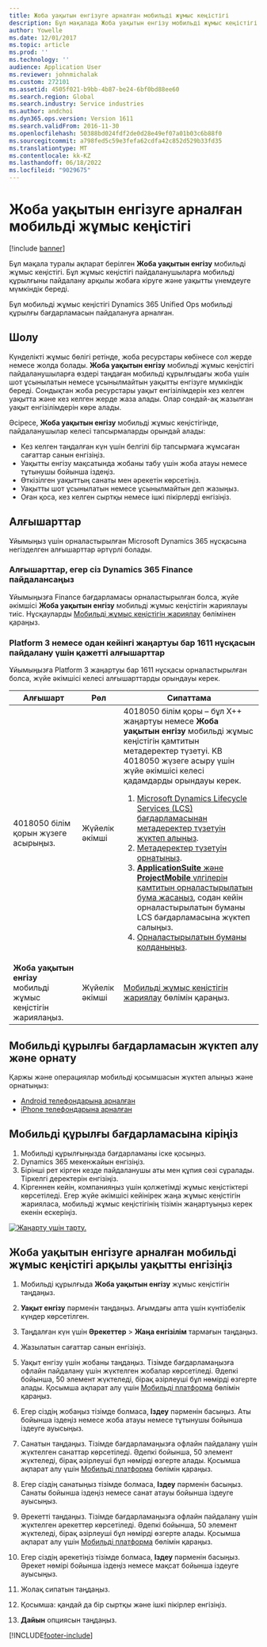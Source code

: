 ```yaml
---
title: Жоба уақытын енгізуге арналған мобильді жұмыс кеңістігі
description: Бұл мақалада Жоба уақытын енгізу мобильді жұмыс кеңістігі туралы ақпарат берілген. Бұл жұмыс кеңістігі пайдаланушыларға мобильді құрылғыны пайдалану арқылы жобаға кіруге және уақытты үнемдеуге мүмкіндік береді.
author: Yowelle
ms.date: 12/01/2017
ms.topic: article
ms.prod: ''
ms.technology: ''
audience: Application User
ms.reviewer: johnmichalak
ms.custom: 272101
ms.assetid: 4505f021-b9bb-4b87-be24-6bf0bd88ee60
ms.search.region: Global
ms.search.industry: Service industries
ms.author: andchoi
ms.dyn365.ops.version: Version 1611
ms.search.validFrom: 2016-11-30
ms.openlocfilehash: 50388bd024fdf2de0d28e49ef07a01b03c6b88f0
ms.sourcegitcommit: a798fed5c59e3fefa62cdfa42c852d529b33fd35
ms.translationtype: MT
ms.contentlocale: kk-KZ
ms.lasthandoff: 06/18/2022
ms.locfileid: "9029675"
---
```

# <a name="project-time-entry-mobile-workspace"></a>Жоба уақытын енгізуге арналған мобильді жұмыс кеңістігі

[!include [banner](../includes/banner.md)]

Бұл мақала туралы ақпарат берілген **Жоба уақытын енгізу** мобильді жұмыс кеңістігі. Бұл жұмыс кеңістігі пайдаланушыларға мобильді құрылғыны пайдалану арқылы жобаға кіруге және уақытты үнемдеуге мүмкіндік береді.

Бұл мобильді жұмыс кеңістігі Dynamics 365 Unified Ops мобильді құрылғы бағдарламасын пайдалануға арналған. 

## <a name="overview"></a>Шолу
Күнделікті жұмыс бөлігі ретінде, жоба ресурстары көбінесе сол жерде немесе жолда болады. **Жоба уақытын енгізу** мобильді жұмыс кеңістігі пайдаланушыларға өздері таңдаған мобильді құрылғыдағы жоба үшін шот ұсынылатын немесе ұсынылмайтын уақытты енгізуге мүмкіндік береді. Сондықтан жоба ресурстары уақыт енгізілімдерін кез келген уақытта және кез келген жерде жаза алады. Олар сондай-ақ жазылған уақыт енгізілімдерін көре алады. 

Әсіресе, **Жоба уақытын енгізу** мобильді жұмыс кеңістігінде, пайдаланушылар келесі тапсырмаларды орындай алады:

-   Кез келген таңдалған күн үшін белгілі бір тапсырмаға жұмсаған сағаттар санын енгізіңіз.
-   Уақытты енгізу мақсатында жобаны табу үшін жоба атауы немесе тұтынушы бойынша іздеңіз.
-   Өткізілген уақыттың санаты мен әрекетін көрсетіңіз.
-   Уақытты шот ұсынылатын немесе ұсынылмайтын деп жазыңыз.
-   Оған қоса, кез келген сыртқы немесе ішкі пікірлерді енгізіңіз.

## <a name="prerequisites"></a>Алғышарттар
Ұйымыңыз үшін орналастырылған Microsoft Dynamics 365 нұсқасына негізделген алғышарттар әртүрлі болады.

### <a name="prerequisites-if-you-use-dynamics-365-finance"></a>Алғышарттар, егер сіз Dynamics 365 Finance пайдалансаңыз
Ұйымыңызға Finance бағдарламасы орналастырылған болса, жүйе әкімшісі **Жоба уақытын енгізу** мобильді жұмыс кеңістігін жариялауы тиіс. Нұсқауларды [Мобильді жұмыс кеңістігін жариялау](/dynamics365/fin-ops-core/dev-itpro/mobile-apps/publish-mobile-workspace) бөлімінен қараңыз.

### <a name="prerequisites-if-you-use-version-1611-with-platform-update-3-or-later"></a>Platform 3 немесе одан кейінгі жаңартуы бар 1611 нұсқасын пайдалану үшін қажетті алғышарттар
Ұйымыңызға Platform 3 жаңартуы бар 1611 нұсқасы орналастырылған болса, жүйе әкімшісі келесі алғышарттарды орындауы керек. 

<table>
<thead>
<tr class="header">
<th>Алғышарт</th>
<th>Рөл</th>
<th>Сипаттама</th>
</tr>
</thead>
<tbody>
<tr class="odd">

<td>4018050 білім қорын жүзеге асырыңыз.</td>
<td>Жүйелік әкімші</td>
<td>4018050 білім қоры – бұл X++ жаңартуы немесе <strong>Жоба уақытын енгізу</strong> мобильді жұмыс кеңістігін қамтитын метадеректер түзетуі. KB 4018050 жүзеге асыру үшін жүйе әкімшісі келесі қадамдарды орындауы керек.
<ol>
<li><a href="/dynamics365/fin-ops-core/dev-itpro/migration-upgrade/download-hotfix-lcs">Microsoft Dynamics Lifecycle Services (LCS) бағдарламасынан метадеректер түзетуін жүктеп алыңыз</a>.</li>
<li><a href="/dynamics365/fin-ops-core/dev-itpro/migration-upgrade/install-metadata-hotfix-package">Метадеректер түзетуін орнатыңыз</a>.</li>
<li><a href="/dynamics365/fin-ops-core/dev-itpro/deployment/create-apply-deployable-package"><strong>ApplicationSuite</strong> және <strong>ProjectMobile</strong> үлгілерін қамтитын орналастырылатын бума жасаңыз</a>, содан кейін орналастырылатын буманы LCS бағдарламасына жүктеп салыңыз.</li>
<li><a href="/dynamics365/fin-ops-core/dev-itpro/deployment/apply-deployable-package-system">Орналастырылатын буманы қолданыңыз</a>.</li>

</ol></td>
</tr>
<tr class="even">
<td><strong>Жоба уақытын енгізу</strong> мобильді жұмыс кеңістігін жариялаңыз.</td>
<td>Жүйелік әкімші</td>
<td><a href="/dynamics365/fin-ops-core/dev-itpro/mobile-apps/publish-mobile-workspace">Мобильді жұмыс кеңістігін жариялау</a> бөлімін қараңыз.</td>
</tr>
</tbody>
</table>

## <a name="download-and-install-the-mobile-app"></a>Мобильді құрылғы бағдарламасын жүктеп алу және орнату

Қаржы және операциялар мобильді қосымшасын жүктеп алыңыз және орнатыңыз:

-   [Android телефондарына арналған](https://go.microsoft.com/fwlink/?linkid=850662)
-   [iPhone телефондарына арналған](https://go.microsoft.com/fwlink/?linkid=850663)

## <a name="sign-in-to-the-mobile-app"></a>Мобильді құрылғы бағдарламасына кіріңіз
1.  Мобильді құрылғыңызда бағдарламаны іске қосыңыз.
2.  Dynamics 365 мекенжайын енгізіңіз.
3.  Бірінші рет кірген кезде пайдаланушы аты мен құпия сөзі сұралады. Тіркелгі деректерін енгізіңіз.
4.  Кіргеннен кейін, компанияңыз үшін қолжетімді жұмыс кеңістіктері көрсетіледі. Егер жүйе әкімшісі кейінірек жаңа жұмыс кеңістігін жарияласа, мобильді жұмыс кеңістігінің тізімін жаңартуыңыз керек екенін ескеріңіз.

[![Жаңарту үшін тарту.](./media/pull-to-refresh-list-of-workspaces-183x300.png)](./media/pull-to-refresh-list-of-workspaces.png)

## <a name="enter-time-by-using-the-project-time-entry-mobile-workspace"></a>Жоба уақытын енгізуге арналған мобильді жұмыс кеңістігі арқылы уақытты енгізіңіз
1.  Мобильді құрылғыда **Жоба уақытын енгізу** жұмыс кеңістігін таңдаңыз.
2.  **Уақыт енгізу** пәрменін таңдаңыз. Ағымдағы апта үшін күнтізбелік күндер көрсетілген.
3.  Таңдалған күн үшін **Әрекеттер** &gt; **Жаңа енгізілім** тармағын таңдаңыз.
4.  Жазылатын сағаттар санын енгізіңіз.
5.  Уақыт енгізу үшін жобаны таңдаңыз. Тізімде бағдарламаңызға офлайн пайдалану үшін жүктелген жобалар көрсетіледі. Әдепкі бойынша, 50 элемент жүктеледі, бірақ әзірлеуші бұл нөмірді өзгерте алады. Қосымша ақпарат алу үшін [Мобильді платформа](/dynamics365/fin-ops-core/dev-itpro/mobile-apps/mobile-app-home-page) бөлімін қараңыз.
6.  Егер сіздің жобаңыз тізімде болмаса, **Іздеу** пәрменін басыңыз. Аты бойынша іздеңіз немесе жоба атауы немесе тұтынушы бойынша іздеуге ауысыңыз.
7.  Санатын таңдаңыз. Тізімде бағдарламаңызға офлайн пайдалану үшін жүктелген санаттар көрсетіледі. Әдепкі бойынша, 50 элемент жүктеледі, бірақ әзірлеуші бұл нөмірді өзгерте алады. Қосымша ақпарат алу үшін [Мобильді платформа](/dynamics365/fin-ops-core/dev-itpro/mobile-apps/mobile-app-home-page) бөлімін қараңыз.
8.  Егер сіздің санатыңыз тізімде болмаса, **Іздеу** пәрменін басыңыз. Санаты бойынша іздеңіз немесе санат атауы бойынша іздеуге ауысыңыз.
9.  Әрекетті таңдаңыз. Тізімде бағдарламаңызға офлайн пайдалану үшін жүктелген әрекеттер көрсетіледі. Әдепкі бойынша, 50 элемент жүктеледі, бірақ әзірлеуші бұл нөмірді өзгерте алады. Қосымша ақпарат алу үшін [Мобильді платформа](/dynamics365/fin-ops-core/dev-itpro/mobile-apps/mobile-app-home-page) бөлімін қараңыз.
10. Егер сіздің әрекетіңіз тізімде болмаса, **Іздеу** пәрменін басыңыз. Әрекет нөмірі бойынша іздеңіз немесе мақсат бойынша іздеуге ауысыңыз.

11. Жолақ сипатын таңдаңыз.
12. Қосымша: қандай да бір сыртқы және ішкі пікірлер енгізіңіз.
13. **Дайын** опциясын таңдаңыз.


[!INCLUDE[footer-include](../includes/footer-banner.md)]